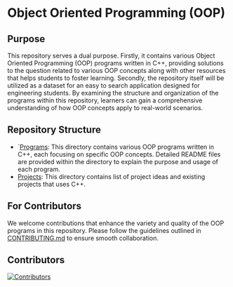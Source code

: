 # Object Oriented Programming (OOP) 

## Purpose
This repository serves a dual purpose. Firstly, it contains various Object Oriented Programming (OOP) programs written in C++, providing solutions to the question related to various OOP concepts along with other resources that helps students to foster learning. Secondly, the repository itself will be utilized as a dataset for an easy to search application designed for engineering students. By examining the structure and organization of the programs within this repository, learners can gain a comprehensive understanding of how OOP concepts apply to real-world scenarios.

## Repository Structure
- `[Programs](./programs/README.md): This directory contains various OOP programs written in C++, each focusing on specific OOP concepts. Detailed README files are provided within the directory to explain the purpose and usage of each program.
- [Projects](./projects/README.md): This directory contains list of project ideas and existing projects that uses C++.

## For Contributors
We welcome contributions that enhance the variety and quality of the OOP programs in this repository. Please follow the guidelines outlined in [CONTRIBUTING.md](./CONTRIBUTING.md) to ensure smooth collaboration.

## Contributors
[![Contributors](https://contrib.rocks/image?repo=computerclubkec/oop)](https://github.com/computerclubkec/oop/graphs/contributors)
